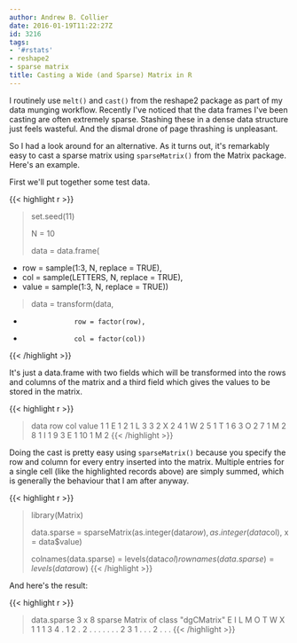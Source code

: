 ```yaml
---
author: Andrew B. Collier
date: 2016-01-19T11:22:27Z
id: 3216
tags:
- '#rstats'
- reshape2
- sparse matrix
title: Casting a Wide (and Sparse) Matrix in R
---
```


I routinely use `melt()` and `cast()` from the reshape2 package as part of my data munging workflow. Recently I've noticed that the data frames I've been casting are often extremely sparse. Stashing these in a dense data structure just feels wasteful. And the dismal drone of page thrashing is unpleasant.

So I had a look around for an alternative. As it turns out, it's remarkably easy to cast a sparse matrix using `sparseMatrix()` from the Matrix package. Here's an example.

First we'll put together some test data.

{{< highlight r >}}
> set.seed(11)
> 
> N = 10
> 
> data = data.frame(
+   row = sample(1:3, N, replace = TRUE),
+   col = sample(LETTERS, N, replace = TRUE),
+   value = sample(1:3, N, replace = TRUE))
> 
> data = transform(data,
+                  row = factor(row),
+                  col = factor(col))
{{< /highlight >}}

It's just a data.frame with two fields which will be transformed into the rows and columns of the matrix and a third field which gives the values to be stored in the matrix.

{{< highlight r >}}
> data
   row col value
1    1   E     1
2    1   L     3
3    2   X     2
4    1   W     2
5    1   T     1
6    3   O     2
7    1   M     2
8    1   I     1
9    3   E     1
10   1   M     2
{{< /highlight >}}

Doing the cast is pretty easy using `sparseMatrix()` because you specify the row and column for every entry inserted into the matrix. Multiple entries for a single cell (like the highlighted records above) are simply summed, which is generally the behaviour that I am after anyway.

{{< highlight r >}}
> library(Matrix)
> 
> data.sparse = sparseMatrix(as.integer(data$row), as.integer(data$col), x = data$value)
>
> colnames(data.sparse) = levels(data$col)
> rownames(data.sparse) = levels(data$row)
{{< /highlight >}}

And here's the result:

{{< highlight r >}}
> data.sparse
3 x 8 sparse Matrix of class "dgCMatrix"
  E I L M O T W X
1 1 1 3 4 . 1 2 .
2 . . . . . . . 2
3 1 . . . 2 . . .
{{< /highlight >}}
